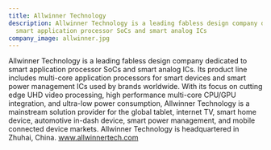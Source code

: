 ```yaml
---
title: Allwinner Technology
description: Allwinner Technology is a leading fabless design company dedicated to
  smart application processor SoCs and smart analog ICs
company_image: allwinner.jpg
---
```


Allwinner Technology is a leading fabless design company dedicated to smart application processor SoCs and smart analog ICs. Its product line includes multi-core application processors for smart devices and smart power management ICs used by brands worldwide. With its focus on cutting edge UHD video processing, high performance multi-core CPU/GPU integration, and ultra-low power consumption, Allwinner Technology is a mainstream solution provider for the global tablet, internet TV, smart home device, automotive in-dash device, smart power management, and mobile connected device markets. Allwinner Technology is headquartered in Zhuhai, China. www.allwinnertech.com

